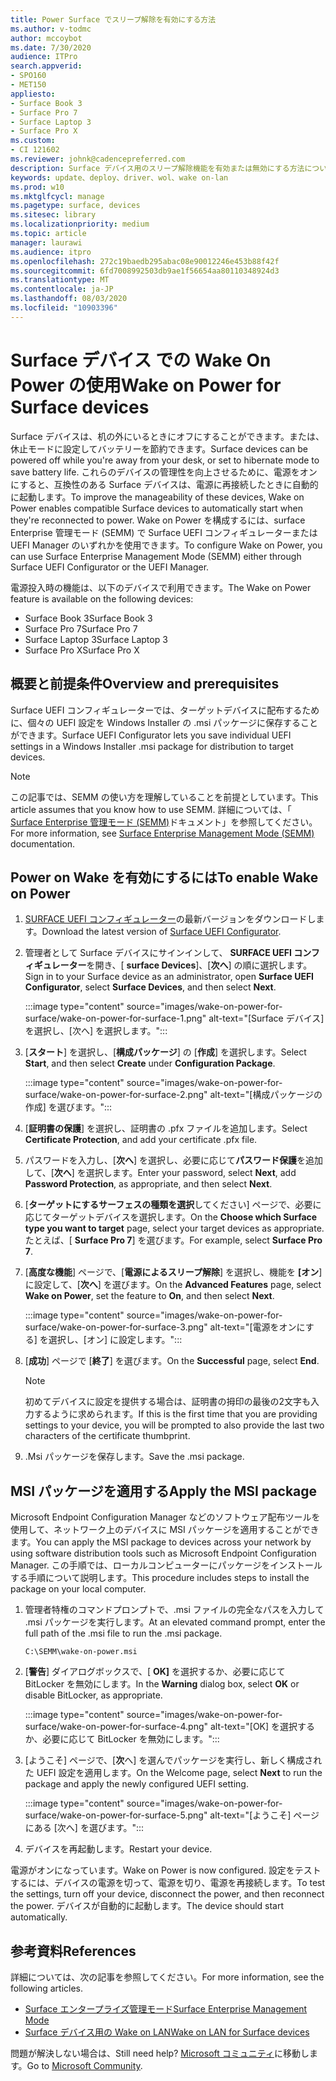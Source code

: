 ```yaml
---
title: Power Surface でスリープ解除を有効にする方法
ms.author: v-todmc
author: mccoybot
ms.date: 7/30/2020
audience: ITPro
search.appverid:
- SPO160
- MET150
appliesto:
- Surface Book 3
- Surface Pro 7
- Surface Laptop 3
- Surface Pro X
ms.custom:
- CI 121602
ms.reviewer: johnk@cadencepreferred.com
description: Surface デバイス用のスリープ解除機能を有効または無効にする方法について説明します。
keywords: update、deploy、driver、wol、wake on-lan
ms.prod: w10
ms.mktglfcycl: manage
ms.pagetype: surface, devices
ms.sitesec: library
ms.localizationpriority: medium
ms.topic: article
manager: laurawi
ms.audience: itpro
ms.openlocfilehash: 272c19baedb295abac08e90012246e453b88f42f
ms.sourcegitcommit: 6fd7008992503db9ae1f56654aa80110348924d3
ms.translationtype: MT
ms.contentlocale: ja-JP
ms.lasthandoff: 08/03/2020
ms.locfileid: "10903396"
---
```

# <span data-ttu-id="10fce-104">Surface デバイス での Wake On Power の使用</span><span class="sxs-lookup"><span data-stu-id="10fce-104">Wake on Power for Surface devices</span></span>

<span data-ttu-id="10fce-105">Surface デバイスは、机の外にいるときにオフにすることができます。または、休止モードに設定してバッテリーを節約できます。</span><span class="sxs-lookup"><span data-stu-id="10fce-105">Surface devices can be powered off while you're away from your desk, or set to hibernate mode to save battery life.</span></span> <span data-ttu-id="10fce-106">これらのデバイスの管理性を向上させるために、電源をオンにすると、互換性のある Surface デバイスは、電源に再接続したときに自動的に起動します。</span><span class="sxs-lookup"><span data-stu-id="10fce-106">To improve the manageability of these devices, Wake on Power enables compatible Surface devices to automatically start when they're reconnected to power.</span></span> <span data-ttu-id="10fce-107">Wake on Power を構成するには、surface Enterprise 管理モード (SEMM) で Surface UEFI コンフィギュレーターまたは UEFI Manager のいずれかを使用できます。</span><span class="sxs-lookup"><span data-stu-id="10fce-107">To configure Wake on Power, you can use Surface Enterprise Management Mode (SEMM) either through Surface UEFI Configurator or the UEFI Manager.</span></span>

<span data-ttu-id="10fce-108">電源投入時の機能は、以下のデバイスで利用できます。</span><span class="sxs-lookup"><span data-stu-id="10fce-108">The Wake on Power feature is available on the following devices:</span></span>

- <span data-ttu-id="10fce-109">Surface Book 3</span><span class="sxs-lookup"><span data-stu-id="10fce-109">Surface Book 3</span></span>
- <span data-ttu-id="10fce-110">Surface Pro 7</span><span class="sxs-lookup"><span data-stu-id="10fce-110">Surface Pro 7</span></span>
- <span data-ttu-id="10fce-111">Surface Laptop 3</span><span class="sxs-lookup"><span data-stu-id="10fce-111">Surface Laptop 3</span></span>
- <span data-ttu-id="10fce-112">Surface Pro X</span><span class="sxs-lookup"><span data-stu-id="10fce-112">Surface Pro X</span></span> 

## <span data-ttu-id="10fce-113">概要と前提条件</span><span class="sxs-lookup"><span data-stu-id="10fce-113">Overview and prerequisites</span></span>

<span data-ttu-id="10fce-114">Surface UEFI コンフィギュレーターでは、ターゲットデバイスに配布するために、個々の UEFI 設定を Windows Installer の .msi パッケージに保存することができます。</span><span class="sxs-lookup"><span data-stu-id="10fce-114">Surface UEFI Configurator lets you save individual UEFI settings in a Windows Installer .msi package for distribution to target devices.</span></span> 

> [!NOTE]
> <span data-ttu-id="10fce-115">この記事では、SEMM の使い方を理解していることを前提としています。</span><span class="sxs-lookup"><span data-stu-id="10fce-115">This article assumes that you know how to use SEMM.</span></span> <span data-ttu-id="10fce-116">詳細については、「 [Surface Enterprise 管理モード (SEMM)](surface-enterprise-management-mode.md)ドキュメント」を参照してください。</span><span class="sxs-lookup"><span data-stu-id="10fce-116">For more information, see [Surface Enterprise Management Mode (SEMM)](surface-enterprise-management-mode.md) documentation.</span></span>

## <span data-ttu-id="10fce-117">Power on Wake を有効にするには</span><span class="sxs-lookup"><span data-stu-id="10fce-117">To enable Wake on Power</span></span>

1.  <span data-ttu-id="10fce-118">[SURFACE UEFI コンフィギュレーター](https://www.microsoft.com/download/confirmation.aspx?id=46703)の最新バージョンをダウンロードします。</span><span class="sxs-lookup"><span data-stu-id="10fce-118">Download the latest version of [Surface UEFI Configurator](https://www.microsoft.com/download/confirmation.aspx?id=46703).</span></span>
2.  <span data-ttu-id="10fce-119">管理者として Surface デバイスにサインインして、 **SURFACE UEFI コンフィギュレーター**を開き、[ **surface Devices**]、[**次へ**] の順に選択します。</span><span class="sxs-lookup"><span data-stu-id="10fce-119">Sign in to your Surface device as an administrator, open **Surface UEFI Configurator**, select **Surface Devices**, and then select **Next**.</span></span>

    :::image type="content" source="images/wake-on-power-for-surface/wake-on-power-for-surface-1.png" alt-text="[Surface デバイス] を選択し、[次へ] を選択します。":::
3.  <span data-ttu-id="10fce-121">[**スタート**] を選択し、[**構成パッケージ**] の [**作成**] を選択します。</span><span class="sxs-lookup"><span data-stu-id="10fce-121">Select **Start**, and then select **Create** under **Configuration Package**.</span></span>

    :::image type="content" source="images/wake-on-power-for-surface/wake-on-power-for-surface-2.png" alt-text="[構成パッケージの作成] を選びます。":::
4.  <span data-ttu-id="10fce-123">[**証明書の保護**] を選択し、証明書の .pfx ファイルを追加します。</span><span class="sxs-lookup"><span data-stu-id="10fce-123">Select **Certificate Protection**, and add your certificate .pfx file.</span></span> 
5. <span data-ttu-id="10fce-124">パスワードを入力し、[**次へ**] を選択し、必要に応じて**パスワード保護**を追加して、[**次へ**] を選択します。</span><span class="sxs-lookup"><span data-stu-id="10fce-124">Enter your password, select **Next**, add **Password Protection**, as appropriate, and then select **Next**.</span></span>
6.  <span data-ttu-id="10fce-125">[**ターゲットにするサーフェスの種類を選択**してください] ページで、必要に応じてターゲットデバイスを選択します。</span><span class="sxs-lookup"><span data-stu-id="10fce-125">On the **Choose which Surface type you want to target** page, select your target devices as appropriate.</span></span> <span data-ttu-id="10fce-126">たとえば、[ **Surface Pro 7**] を選びます。</span><span class="sxs-lookup"><span data-stu-id="10fce-126">For example, select **Surface Pro 7**.</span></span>
7.  <span data-ttu-id="10fce-127">[**高度な機能**] ページで、[**電源によるスリープ解除**] を選択し、機能を **[オン**] に設定して、[**次へ**] を選びます。</span><span class="sxs-lookup"><span data-stu-id="10fce-127">On the **Advanced Features** page, select **Wake on Power**, set the feature to **On**, and then select **Next**.</span></span>

    :::image type="content" source="images/wake-on-power-for-surface/wake-on-power-for-surface-3.png" alt-text="[電源をオンにする] を選択し、[オン] に設定します。"::: 
8.  <span data-ttu-id="10fce-129">[**成功**] ページで [**終了**] を選びます。</span><span class="sxs-lookup"><span data-stu-id="10fce-129">On the **Successful** page, select **End**.</span></span>

    > [!NOTE]
    > <span data-ttu-id="10fce-130">初めてデバイスに設定を提供する場合は、証明書の拇印の最後の2文字も入力するように求められます。</span><span class="sxs-lookup"><span data-stu-id="10fce-130">If this is the first time that you are providing settings to your device, you will be prompted to also provide the last two characters of the certificate thumbprint.</span></span> 
9.  <span data-ttu-id="10fce-131">.Msi パッケージを保存します。</span><span class="sxs-lookup"><span data-stu-id="10fce-131">Save the .msi package.</span></span> 

## <span data-ttu-id="10fce-132">MSI パッケージを適用する</span><span class="sxs-lookup"><span data-stu-id="10fce-132">Apply the MSI package</span></span> 

<span data-ttu-id="10fce-133">Microsoft Endpoint Configuration Manager などのソフトウェア配布ツールを使用して、ネットワーク上のデバイスに MSI パッケージを適用することができます。</span><span class="sxs-lookup"><span data-stu-id="10fce-133">You can apply the MSI package to devices across your network by using software distribution tools such as Microsoft Endpoint Configuration Manager.</span></span> <span data-ttu-id="10fce-134">この手順では、ローカルコンピューターにパッケージをインストールする手順について説明します。</span><span class="sxs-lookup"><span data-stu-id="10fce-134">This procedure includes steps to install the package on your local computer.</span></span> 

1.  <span data-ttu-id="10fce-135">管理者特権のコマンドプロンプトで、.msi ファイルの完全なパスを入力して .msi パッケージを実行します。</span><span class="sxs-lookup"><span data-stu-id="10fce-135">At an elevated command prompt, enter the full path of the .msi file to run the .msi package.</span></span> 

    ```
    C:\SEMM\wake-on-power.msi 
    ```

2.  <span data-ttu-id="10fce-136">[**警告**] ダイアログボックスで、[ **OK]** を選択するか、必要に応じて BitLocker を無効にします。</span><span class="sxs-lookup"><span data-stu-id="10fce-136">In the **Warning** dialog box, select **OK** or disable BitLocker, as appropriate.</span></span>

    :::image type="content" source="images/wake-on-power-for-surface/wake-on-power-for-surface-4.png" alt-text="[OK] を選択するか、必要に応じて BitLocker を無効にします。":::
3.  <span data-ttu-id="10fce-138">[ようこそ] ページで、[**次**へ] を選んでパッケージを実行し、新しく構成された UEFI 設定を適用します。</span><span class="sxs-lookup"><span data-stu-id="10fce-138">On the Welcome page, select **Next** to run the package and apply the newly configured UEFI setting.</span></span>

    :::image type="content" source="images/wake-on-power-for-surface/wake-on-power-for-surface-5.png" alt-text="[ようこそ] ページにある [次へ] を選びます。":::
4.  <span data-ttu-id="10fce-140">デバイスを再起動します。</span><span class="sxs-lookup"><span data-stu-id="10fce-140">Restart your device.</span></span> 

<span data-ttu-id="10fce-141">電源がオンになっています。</span><span class="sxs-lookup"><span data-stu-id="10fce-141">Wake on Power is now configured.</span></span> <span data-ttu-id="10fce-142">設定をテストするには、デバイスの電源を切って、電源を切り、電源を再接続します。</span><span class="sxs-lookup"><span data-stu-id="10fce-142">To test the settings, turn off your device, disconnect the power, and then reconnect the power.</span></span> <span data-ttu-id="10fce-143">デバイスが自動的に起動します。</span><span class="sxs-lookup"><span data-stu-id="10fce-143">The device should start automatically.</span></span> 

## <span data-ttu-id="10fce-144">参考資料</span><span class="sxs-lookup"><span data-stu-id="10fce-144">References</span></span>

<span data-ttu-id="10fce-145">詳細については、次の記事を参照してください。</span><span class="sxs-lookup"><span data-stu-id="10fce-145">For more information, see the following articles.</span></span> 

- [<span data-ttu-id="10fce-146">Surface エンタープライズ管理モード</span><span class="sxs-lookup"><span data-stu-id="10fce-146">Surface Enterprise Management Mode</span></span>](surface-enterprise-management-mode.md)
- [<span data-ttu-id="10fce-147">Surface デバイス用の Wake on LAN</span><span class="sxs-lookup"><span data-stu-id="10fce-147">Wake on LAN for Surface devices</span></span>](wake-on-lan-for-surface-devices.md)

<span data-ttu-id="10fce-148">問題が解決しない場合は、</span><span class="sxs-lookup"><span data-stu-id="10fce-148">Still need help?</span></span> <span data-ttu-id="10fce-149">[Microsoft コミュニティ](https://answers.microsoft.com/)に移動します。</span><span class="sxs-lookup"><span data-stu-id="10fce-149">Go to [Microsoft Community](https://answers.microsoft.com/).</span></span>